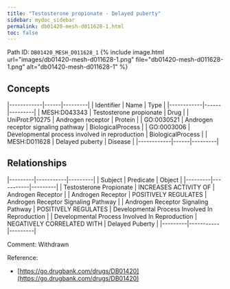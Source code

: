 ```yaml
---
title: "Testosterone propionate - Delayed puberty"
sidebar: mydoc_sidebar
permalink: db01420-mesh-d011628-1.html
toc: false 
---
```



Path ID: `DB01420_MESH_D011628_1`
{% include image.html url="images/db01420-mesh-d011628-1.png" file="db01420-mesh-d011628-1.png" alt="db01420-mesh-d011628-1" %}

## Concepts

|------------|------|---------|
| Identifier | Name | Type    |
|------------|------|---------|
| MESH:D043343 | Testosterone propionate | Drug |
| UniProt:P10275 | Androgen receptor | Protein |
| GO:0030521 | Androgen receptor signaling pathway | BiologicalProcess |
| GO:0003006 | Developmental process involved in reproduction | BiologicalProcess |
| MESH:D011628 | Delayed puberty | Disease |
|------------|------|---------|

## Relationships

|---------|-----------|---------|
| Subject | Predicate | Object  |
|---------|-----------|---------|
| Testosterone Propionate | INCREASES ACTIVITY OF | Androgen Receptor |
| Androgen Receptor | POSITIVELY REGULATES | Androgen Receptor Signaling Pathway |
| Androgen Receptor Signaling Pathway | POSITIVELY REGULATES | Developmental Process Involved In Reproduction |
| Developmental Process Involved In Reproduction | NEGATIVELY CORRELATED WITH | Delayed Puberty |
|---------|-----------|---------|

Comment: Withdrawn

Reference: 
  - [https://go.drugbank.com/drugs/DB01420](https://go.drugbank.com/drugs/DB01420)
